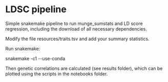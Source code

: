 # LDSC pipeline

Simple snakemake pipeline to run munge_sumstats and LD score regression, including the download of all necessary dependencies.

Modify the file resources/traits.tsv and add your summary statistics.

Run snakemake:

snakemake -c1 --use-conda

Then genetic correlations are calculated (see results folder), which can be plotted using the scripts in the notebooks folder. 
